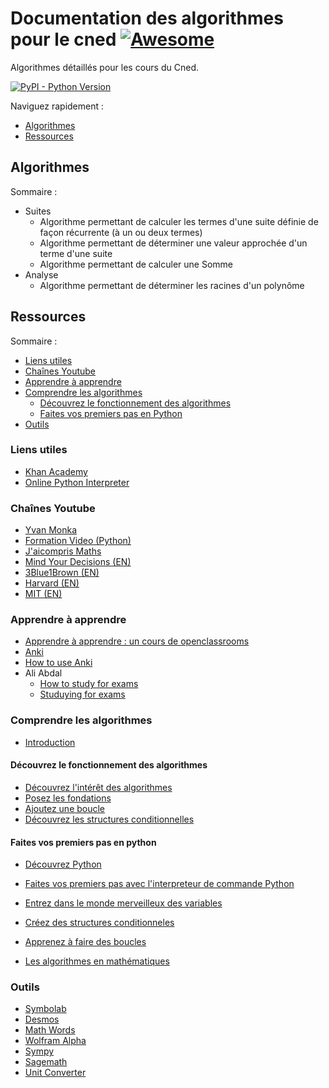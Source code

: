 # Documentation des algorithmes pour le cned [![Awesome](https://cdn.rawgit.com/sindresorhus/awesome/d7305f38d29fed78fa85652e3a63e154dd8e8829/media/badge.svg)](https://github.com/sindresorhus/awesome)
Algorithmes détaillés pour les cours du Cned.

[![PyPI - Python Version](https://img.shields.io/pypi/pyversions/VISualMAth.svg?style=for-the-badge)](https://pypi.org/project/VISualMAth)

Naviguez rapidement : 
- [Algorithmes](#algorithmes) 
- [Ressources](#ressources)

## Algorithmes

Sommaire : 
* Suites
  * Algorithme permettant de calculer les termes d'une suite définie de façon récurrente (à un ou deux termes)
  * Algorithme permettant de déterminer une valeur approchée d'un terme d'une suite 
  * Algorithme permettant de calculer une Somme
* Analyse
  * Algorithme permettant de déterminer les racines d'un polynôme

## Ressources

Sommaire :

* [Liens utiles](#liens-utiles)
* [Chaînes Youtube](#chaînes-youtube)
* [Apprendre à apprendre](#apprendre-à-apprendre)
* [Comprendre les algorithmes](#comprendre-les-algorithmes)
    * [Découvrez le fonctionnement des algorithmes](#découvrez-le-fonctionnement-des-algorithmes)
    * [Faites vos premiers pas en Python](#faites-vos-premiers-pas-en-python)
* [Outils](#outils)
    
### Liens utiles

* [Khan Academy](https://www.khanacademy.org/math)
* [Online Python Interpreter](https://www.onlinegdb.com/online_python_interpreter)

### Chaînes Youtube

* [Yvan Monka](https://www.youtube.com/user/YMONKA)
* [Formation Video (Python)](https://www.youtube.com/playlist?list=PLrSOXFDHBtfHg8fWBd7sKPxEmahwyVBkC)
* [J'aicompris Maths](https://www.youtube.com/channel/UCo-O74A4qVz6nq5cfCIee6w/videos)
* [Mind Your Decisions (EN)](https://www.youtube.com/user/MindYourDecisions)
* [3Blue1Brown (EN)](https://www.youtube.com/channel/UCYO_jab_esuFRV4b17AJtAw/playlists)
* [Harvard (EN)](https://www.youtube.com/watch?v=KbB0FjPg0mw&list=PL2SOU6wwxB0uwwH80KTQ6ht66KWxbzTIo)
* [MIT (EN)](https://www.youtube.com/watch?v=VPZD_aij8H0&list=PLUl4u3cNGP60uVBMaoNERc6knT_MgPKS0)

### Apprendre à apprendre

* [Apprendre à apprendre : un cours de openclassrooms](https://openclassrooms.com/fr/courses/4312781-apprenez-a-apprendre)
* [Anki](https://apps.ankiweb.net/)
* [How to use Anki](https://youtu.be/5urUZUWoTLo)
* Ali Abdal
    * [How to study for exams](https://www.youtube.com/watch?v=ukLnPbIffxE&t=1053s)
    * [Studuying for exams](https://www.youtube.com/watch?v=k5A26Sc63F0)
    
### Comprendre les algorithmes

* [Introduction]()

#### Découvrez le fonctionnement des algorithmes

* [Découvrez l'intérêt des algorithmes](https://openclassrooms.com/fr/courses/4366701-decouvrez-le-fonctionnement-des-algorithmes/4384797-decouvrez-linteret-des-algorithmes)
* [Posez les fondations](https://openclassrooms.com/fr/courses/4366701-decouvrez-le-fonctionnement-des-algorithmes/4384884-posez-les-fondations)
* [Ajoutez une boucle](https://openclassrooms.com/fr/courses/4366701-decouvrez-le-fonctionnement-des-algorithmes/4384913-ajoutez-une-boucle)
* [Découvrez les structures conditionnelles](https://openclassrooms.com/fr/courses/4366701-decouvrez-le-fonctionnement-des-algorithmes/4384937-decouvrez-les-structures-conditionnelles)

#### Faites vos premiers pas en python 
* [Découvrez Python](https://openclassrooms.com/fr/courses/235344-apprenez-a-programmer-en-python/230659-decouvrez-python)
* [Faites vos premiers pas avec l'interpreteur de commande Python](https://openclassrooms.com/fr/courses/235344-apprenez-a-programmer-en-python/230722-faites-vos-premiers-pas-avec-linterpreteur-de-commandes-python)
* [Entrez dans le monde merveilleux des variables](https://openclassrooms.com/fr/courses/235344-apprenez-a-programmer-en-python/230957-entrez-dans-le-monde-merveilleux-des-variables)
* [Créez des structures conditionneles](https://openclassrooms.com/fr/courses/235344-apprenez-a-programmer-en-python/231174-creez-des-structures-conditionnelles)
* [Apprenez à faire des boucles](https://openclassrooms.com/fr/courses/235344-apprenez-a-programmer-en-python/231260-apprenez-a-faire-des-boucles)

* [Les algorithmes en mathématiques]()

### Outils

* [Symbolab](https://www.symbolab.com/)
* [Desmos](https://www.desmos.com/calculator)
* [Math Words](http://www.mathwords.com/)
* [Wolfram Alpha](http://www.wolframalpha.com/)
* [Sympy](https://www.sympy.org/)
* [Sagemath](http://www.sagemath.org/)
* [Unit Converter](https://unitconverter.net)




